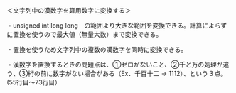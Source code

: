 ＜文字列中の漢数字を算用数字に変換する＞

・unsigned int long long　の範囲より大きな範囲を変換できる。計算によらずに置換を使うので最大値（無量大数）まで変換できる。

・置換を使うため文字列中の複数の漢数字を同時に変換できる。

・漢数字を置換するときの問題点は、①ゼロがないこと、②千と万の処理が違う、③桁の前に数字がない場合がある（Ex．千百十二 -> 1112）、という３点。(55行目〜73行目）
